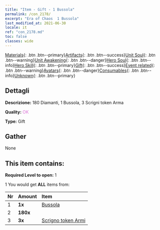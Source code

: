```yaml
---
title: "Item - Gift - 1 Bussola"
permalink: /con_2178/
excerpt: "Era of Chaos  1 Bussola"
last_modified_at: 2021-06-30
locale: it
ref: "con_2178.md"
toc: false
classes: wide
---
```

 [Materials](/ItemsIT/){: .btn .btn--primary}[Artifacts](/ItemsIT/Artifacts/){: .btn .btn--success}[Unit Soul](/ItemsIT/UnitSoul/){: .btn .btn--warning}[Unit Awakening](/ItemsIT/UnitAwakening/){: .btn .btn--danger}[Hero Soul](/ItemsIT/HeroSoul/){: .btn .btn--info}[Hero Skill](/ItemsIT/HeroSkill/){: .btn .btn--primary}[Gift](/ItemsIT/Gift/){: .btn .btn--success}[Event related](/ItemsIT/Events/){: .btn .btn--warning}[Avatars](/ItemsIT/Avatars/){: .btn .btn--danger}[Consumables](/ItemsIT/Consumables/){: .btn .btn--info}[Unknown](/ItemsIT/Unknown/){: .btn .btn--primary}

## Dettagli
 **Descrizione:** 180 Diamanti, 1 Bussola, 3 Scrigni token Arma

 **Quality:** <span style="color: #DA70D6">OK</span>

 **Type:** Gift

## Gather

  None

## This item contains:

 **Required Level to open:** 1

 1 You would get **ALL** items  from:

  | Nr | Amount |     Item    |
  |:---|:-------|:------------|
  | 1 |  **1x** | [Bussola](/it/Items/con_2183/) |  | 
  | 2 |  **180x** | <i class="fas fa-gem"/> |  | 
  | 3 |  **3x** | [Scrigno token Armi](/ItemsIT/con_1367/) |  | 
